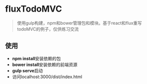 # fluxTodoMVC 

> 使用gulp构建，npm和bower管理包和模块。基于react和flux重写todoMVC的例子，仅供练习交流

## 使用

- **npm install**安装依赖的包
- **bower install**安装依赖的前端资源
- **gulp serve**启动
- 访问localhost:3000/dist/index.html